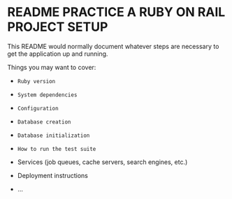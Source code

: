 # README PRACTICE A RUBY ON RAIL PROJECT SETUP

This README would normally document whatever steps are necessary to get the
application up and running.

Things you may want to cover:

* `Ruby version`

* `System dependencies`

* `Configuration`

* `Database creation`

* `Database initialization`

* `How to run the test suite`

* Services (job queues, cache servers, search engines, etc.)

* Deployment instructions

* ...
